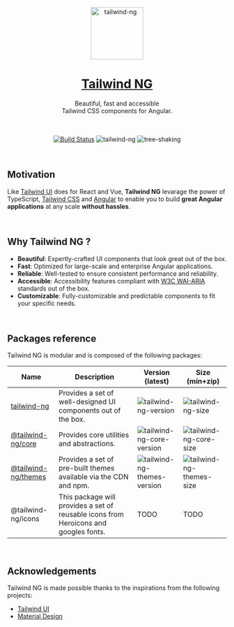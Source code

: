 <div align="center">
  <a href="https://tailwind-ng.com/">
    <img src="https://ngxtw-assets.pages.dev/ngxtw-logo-doc.png" alt="tailwind-ng" height="120" />
    <h1>Tailwind NG</h1>
  </a>
</div>

<div align="center">
Beautiful, fast and accessible <br/> Tailwind CSS components for Angular.
<br/>
<br/>
<br/>

[![Build Status](https://dev.azure.com/artandev/Lab/_apis/build/status%2Fci%2Ftailwind-ng?branchName=next&stageName=CI&jobName=Build_Test_Publish)](https://dev.azure.com/artandev/Lab/_build/latest?definitionId=10&branchName=next)
![tailwind-ng](https://badgen.net/bundlephobia/minzip/tailwind-ng)
![tree-shaking](https://badgen.net/bundlephobia/tree-shaking/tailwind-ng)

</div>
<br/>

## Motivation

Like [Tailwind UI](https://tailwindui.com/) does for React and Vue, **Tailwind
NG** levarage the power of TypeScript, [Tailwind CSS](https://tailwindcss.com/)
and [Angular](https://angular.dev) to enable you to build **great Angular
applications** at any scale **without hassles**.

<br/>

## Why Tailwind NG ?

- **Beautiful**: Expertly-crafted UI components that look great out of the box.
- **Fast**: Optimized for large-scale and enterprise Angular applications.
- **Reliable**: Well-tested to ensure consistent performance and reliability.
- **Accessible**: Accessibility features compliant with
  [W3C WAI-ARIA](https://www.w3.org/TR/wai-aria/) standards out of the box.
- **Customizable**: Fully-customizable and predictable components to fit your
  specific needs.

<br/>

## Packages reference

Tailwind NG is modular and is composed of the following packages:

| Name                                          | Description                                                                          | Version (latest)                                          | Size (min+zip)                                        |
| --------------------------------------------- | ------------------------------------------------------------------------------------ | --------------------------------------------------------- | ----------------------------------------------------- |
| [tailwind-ng][tailwind-ng-npm]                | Provides a set of well-designed UI components out of the box.                        | ![tailwind-ng-version][tailwind-ng-version]               | ![tailwind-ng-size][tailwind-ng-minzip]               |
| [@tailwind-ng/core][tailwind-ng-core-npm]     | Provides core utilities and abstractions.                                            | ![tailwind-ng-core-version][tailwind-ng-core-version]     | ![tailwind-ng-core-size][tailwind-ng-core-minzip]     |
| [@tailwind-ng/themes][tailwind-ng-themes-npm] | Provides a set of pre-built themes available via the CDN and npm.                    | ![tailwind-ng-themes-version][tailwind-ng-themes-version] | ![tailwind-ng-themes-size][tailwind-ng-themes-minzip] |
| @tailwind-ng/icons                            | This package will provides a set of reusable icons from Heroicons and googles fonts. | TODO                                                      | TODO                                                  |

<br/>

## Acknowledgements

Tailwind NG is made possible thanks to the inspirations from the following
projects:

- [Tailwind UI](https://tailwindui.com/)
- [Material Design](https://m3.material.io/)

[tailwind-ng-version]: https://badgen.net/npm/v/tailwind-ng
[tailwind-ng-npm]: https://www.npmjs.com/package/tailwind-ng
[tailwind-ng-minzip]: https://badgen.net/bundlephobia/minzip/tailwind-ng
[tailwind-ng-core-npm]: https://www.npmjs.com/package/@tailwind-ng/core
[tailwind-ng-core-version]: https://badgen.net/npm/v/@tailwind-ng/core
[tailwind-ng-core-minzip]:
	https://badgen.net/bundlephobia/minzip/@tailwind-ng/core@latest
[tailwind-ng-themes-npm]: https://www.npmjs.com/package/@tailwind-ng/themes
[tailwind-ng-themes-version]: https://badgen.net/npm/v/@tailwind-ng/themes
[tailwind-ng-themes-minzip]:
	https://badgen.net/bundlephobia/minzip/@tailwind-ng/themes@latest
